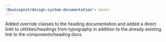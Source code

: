 ```yaml
---
'@swisspost/design-system-documentation': minor
---
```


Added override classes to the heading documentation and added a direct linkt to utitlities/headings from typography in addition to the already existing link to the components/heading docs.
